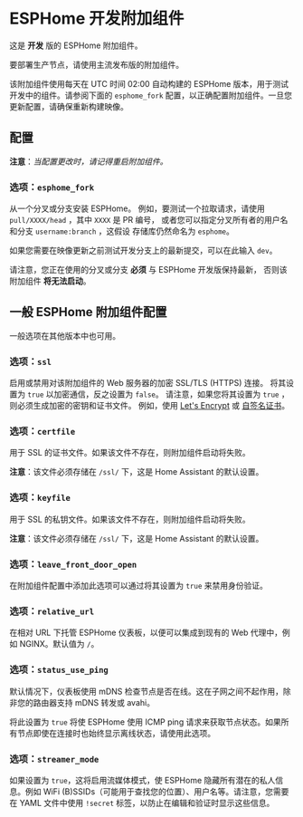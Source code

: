 # ESPHome 开发附加组件

这是 **开发** 版的 ESPHome 附加组件。

要部署生产节点，请使用主流发布版的附加组件。

该附加组件使用每天在 UTC 时间 02:00 自动构建的 ESPHome 版本，用于测试开发中的组件。请参阅下面的 `esphome_fork` 配置，以正确配置附加组件。一旦您更新配置，请确保重新构建映像。

## 配置

**注意**：_当配置更改时，请记得重启附加组件。_

### 选项：`esphome_fork`

从一个分叉或分支安装 ESPHome。
例如，要测试一个拉取请求，请使用 `pull/XXXX/head` ，其中 `XXXX` 是 PR 编号，
或者您可以指定分叉所有者的用户名和分支 `username:branch` ，这假设
存储库仍然命名为 `esphome`。

如果您需要在映像更新之前测试开发分支上的最新提交，可以在此输入 `dev`。

请注意，您正在使用的分叉或分支 **必须** 与 ESPHome 开发版保持最新，
否则该附加组件 **将无法启动**。

## 一般 ESPHome 附加组件配置

一般选项在其他版本中也可用。

### 选项：`ssl`

启用或禁用对该附加组件的 Web 服务器的加密 SSL/TLS (HTTPS) 连接。
将其设置为 `true` 以加密通信，反之设置为 `false`。
请注意，如果您将其设置为 `true` ，则必须生成加密的密钥和证书文件。
例如，使用 [Let's Encrypt](https://www.home-assistant.io/addons/lets_encrypt/) 或 [自签名证书](https://www.home-assistant.io/docs/ecosystem/certificates/tls_self_signed_certificate/)。

### 选项：`certfile`

用于 SSL 的证书文件。如果该文件不存在，则附加组件启动将失败。

**注意**：该文件必须存储在 `/ssl/` 下，这是 Home Assistant 的默认设置。

### 选项：`keyfile`

用于 SSL 的私钥文件。如果该文件不存在，则附加组件启动将失败。

**注意**：该文件必须存储在 `/ssl/` 下，这是 Home Assistant 的默认设置。

### 选项：`leave_front_door_open`

在附加组件配置中添加此选项可以通过将其设置为 `true` 来禁用身份验证。

### 选项：`relative_url`

在相对 URL 下托管 ESPHome 仪表板，以便可以集成到现有的 Web 代理中，例如 NGINX。默认值为 `/`。

### 选项：`status_use_ping`

默认情况下，仪表板使用 mDNS 检查节点是否在线。这在子网之间不起作用，除非您的路由器支持 mDNS 转发或 avahi。

将此设置为 `true` 将使 ESPHome 使用 ICMP ping 请求来获取节点状态。如果所有节点即使在连接时也始终显示离线状态，请使用此选项。

### 选项：`streamer_mode`

如果设置为 `true`，这将启用流媒体模式，使 ESPHome 隐藏所有潜在的私人信息。例如 WiFi (B)SSIDs（可能用于查找您的位置）、用户名等。请注意，您需要在 YAML 文件中使用 `!secret` 标签，以防止在编辑和验证时显示这些信息。